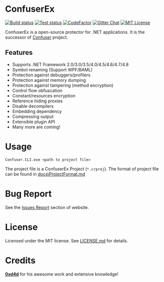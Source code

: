 # ConfuserEx

[![Build status][img_build]][build]
[![Test status][img_test]][test]
[![CodeFactor][img_codefactor]][codefactor]
[![Gitter Chat][img_gitter]][gitter]
[![MIT License][img_license]][license]

ConfuserEx is a open-source protector for .NET applications.
It is the successor of [Confuser][confuser] project.

## Features

* Supports .NET Framework 2.0/3.0/3.5/4.0/4.5/4.6/4.7/4.8
* Symbol renaming (Support WPF/BAML)
* Protection against debuggers/profilers
* Protection against memory dumping
* Protection against tampering (method encryption)
* Control flow obfuscation
* Constant/resources encryption
* Reference hiding proxies
* Disable decompilers
* Embedding dependency
* Compressing output
* Extensible plugin API
* Many more are coming!

# Usage

```Batchfile
Confuser.CLI.exe <path to project file>
```

The project file is a ConfuserEx Project (`*.crproj`).
The format of project file can be found in [docs\ProjectFormat.md][project_format]

# Bug Report

See the [Issues Report][issues] section of website.

# License

Licensed under the MIT license. See [LICENSE.md][license] for details.

# Credits

**[0xd4d]** for his awesome work and extensive knowledge!

[0xd4d]: https://github.com/0xd4d
[build]: https://ci.appveyor.com/project/mkaring/confuserex/branch/master
[codefactor]: https://www.codefactor.io/repository/github/mkaring/confuserex/overview/master
[confuser]: http://confuser.codeplex.com
[issues]: https://github.com/mkaring/ConfuserEx/issues
[gitter]: https://gitter.im/ConfuserEx/community
[license]: LICENSE.md
[project_format]: docs/ProjectFormat.md
[test]: https://ci.appveyor.com/project/mkaring/confuserex/branch/master/tests

[img_build]: https://img.shields.io/appveyor/ci/mkaring/ConfuserEx/master.svg?style=flat
[img_codefactor]: https://www.codefactor.io/repository/github/mkaring/confuserex/badge/master
[img_gitter]: https://img.shields.io/gitter/room/mkaring/ConfuserEx.svg?style=flat
[img_license]: https://img.shields.io/github/license/mkaring/ConfuserEx.svg?style=flat
[img_test]: https://img.shields.io/appveyor/tests/mkaring/ConfuserEx/master.svg?style=flat&compact_message
